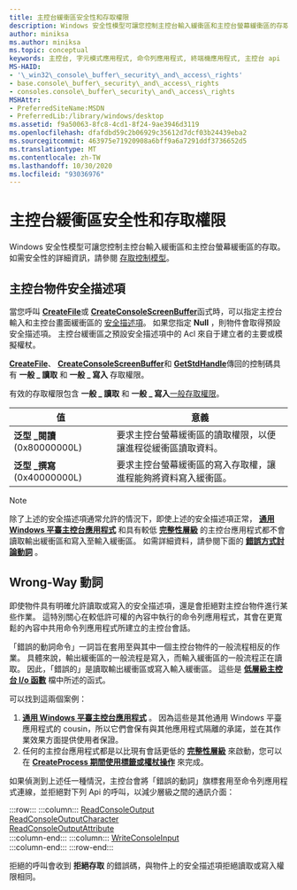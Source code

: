 ```yaml
---
title: 主控台緩衝區安全性和存取權限
description: Windows 安全性模型可讓您控制主控台輸入緩衝區和主控台螢幕緩衝區的存取。 如需安全性的詳細資訊，請參閱 Access-Control 模型。
author: miniksa
ms.author: miniksa
ms.topic: conceptual
keywords: 主控台, 字元模式應用程式, 命令列應用程式, 終端機應用程式, 主控台 api
MS-HAID:
- '\_win32\_console\_buffer\_security\_and\_access\_rights'
- base.console\_buffer\_security\_and\_access\_rights
- consoles.console\_buffer\_security\_and\_access\_rights
MSHAttr:
- PreferredSiteName:MSDN
- PreferredLib:/library/windows/desktop
ms.assetid: f9a50063-8fc8-4cd1-8f24-9ae3946d3119
ms.openlocfilehash: dfafdbd59c2b06929c35612d7dcf03b24439eba2
ms.sourcegitcommit: 463975e71920908a6bff9a6a7291ddf3736652d5
ms.translationtype: MT
ms.contentlocale: zh-TW
ms.lasthandoff: 10/30/2020
ms.locfileid: "93036976"
---
```

# <a name="console-buffer-security-and-access-rights"></a>主控台緩衝區安全性和存取權限

Windows 安全性模型可讓您控制主控台輸入緩衝區和主控台螢幕緩衝區的存取。 如需安全性的詳細資訊，請參閱 [存取控制模型](https://msdn.microsoft.com/library/windows/desktop/aa374876)。

## <a name="console-object-security-descriptors"></a>主控台物件安全描述項

當您呼叫 [**CreateFile**](https://msdn.microsoft.com/library/windows/desktop/aa363858)或 [**CreateConsoleScreenBuffer**](createconsolescreenbuffer.md)函式時，可以指定主控台輸入和主控台畫面緩衝區的 [安全描述項](https://msdn.microsoft.com/library/windows/desktop/aa379563)。 如果您指定 **Null** ，則物件會取得預設安全描述項。 主控台緩衝區之預設安全描述項中的 Acl 來自于建立者的主要或模擬權杖。

[**CreateFile**](https://msdn.microsoft.com/library/windows/desktop/aa363858)、 [**CreateConsoleScreenBuffer**](createconsolescreenbuffer.md)和 [**GetStdHandle**](getstdhandle.md)傳回的控制碼具有 **一般 \_ 讀取** 和 **一般 \_ 寫入** 存取權限。

有效的存取權限包含 **一般 \_ 讀取** 和 **一般 \_ 寫入**[一般存取權限](https://msdn.microsoft.com/library/windows/desktop/aa446632)。

| 值 | 意義 |
|-|-|
| **泛型 \_閱讀** (0x80000000L)   | 要求主控台螢幕緩衝區的讀取權限，以便讓進程從緩衝區讀取資料。 |
| **泛型 \_撰寫** (0x40000000L)  | 要求主控台螢幕緩衝區的寫入存取權，讓進程能夠將資料寫入緩衝區。 |

> [!NOTE]
> 除了上述的安全描述項通常允許的情況下，即使上述的安全描述項正常， **[通用 Windows 平臺主控台應用程式](https://docs.microsoft.com/windows/uwp/launch-resume/console-uwp)** 和具有較低 **[完整性層級](https://docs.microsoft.com/windows/win32/secauthz/mandatory-integrity-control)** 的主控台應用程式都不會讀取輸出緩衝區和寫入至輸入緩衝區。 如需詳細資料，請參閱下面的 **[錯誤方式討論動詞](#wrong-way-verbs)** 。

## <a name="wrong-way-verbs"></a>Wrong-Way 動詞

即使物件具有明確允許讀取或寫入的安全描述項，還是會拒絕對主控台物件進行某些作業。 這特別關心在較低許可權的內容中執行的命令列應用程式，其會在更寬鬆的內容中共用命令列應用程式所建立的主控台會話。

「錯誤的動詞命令」一詞旨在套用至與其中一個主控台物件的一般流程相反的作業。 具體來說，輸出緩衝區的一般流程是寫入，而輸入緩衝區的一般流程正在讀取。 因此，「錯誤的」是讀取輸出緩衝區或寫入輸入緩衝區。 這些是 **[低層級主控台 I/o 函數](low-level-console-i-o.md)** 檔中所述的函式。

可以找到這兩個案例：

1. **[通用 Windows 平臺主控台應用程式](https://docs.microsoft.com/windows/uwp/launch-resume/console-uwp)** 。 因為這些是其他通用 Windows 平臺應用程式的 cousin，所以它們會保有與其他應用程式隔離的承諾，並在其作業效果方面提供使用者保證。
1. 任何的主控台應用程式都是以比現有會話更低的 **[完整性層級](https://docs.microsoft.com/windows/win32/secauthz/mandatory-integrity-control)** 來啟動，您可以在 **[CreateProcess 期間使用標籤或權杖操作](https://docs.microsoft.com/previous-versions/dotnet/articles/bb625960(v=msdn.10))** 來完成。

如果偵測到上述任一種情況，主控台會將「錯誤的動詞」旗標套用至命令列應用程式連線，並拒絕對下列 Api 的呼叫，以減少層級之間的通訊介面：

:::row:::
    :::column:::
        [ReadConsoleOutput](readconsoleoutput.md)  
        [ReadConsoleOutputCharacter](readconsoleoutputcharacter.md)  
        [ReadConsoleOutputAttribute](readconsoleoutputattribute.md)  
    :::column-end:::
    :::column:::
        [WriteConsoleInput](writeconsoleinput.md)  
    :::column-end:::
:::row-end:::

拒絕的呼叫會收到 **拒絕存取** 的錯誤碼，與物件上的安全描述項拒絕讀取或寫入權限相同。
